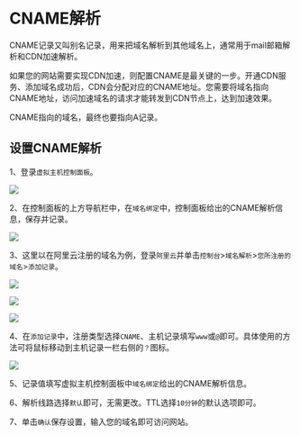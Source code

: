 # CNAME解析

CNAME记录又叫别名记录，用来把域名解析到其他域名上，通常用于mail邮箱解析和CDN加速解析。

如果您的网站需要实现CDN加速，则配置CNAME是最关键的一步。开通CDN服务、添加域名成功后，CDN会分配对应的CNAME地址。您需要将域名指向CNAME地址，访问加速域名的请求才能转发到CDN节点上，达到加速效果。

CNAME指向的域名，最终也要指向A记录。

## 设置CNAME解析

1、登录`虚拟主机控制面板`。

![](https://i.loli.net/2021/08/14/Q46z5WNu8Psj7dq.png)

2、在控制面板的上方导航栏中，在`域名绑定`中，控制面板给出的CNAME解析信息，保存并记录。

![](https://i.loli.net/2021/08/15/xTbYZC7I9OBpAeQ.png)

3、这里以在阿里云注册的域名为例，登录`阿里云`并单击`控制台`>`域名解析`>`您所注册的域名`>`添加记录`。

![](https://i.loli.net/2021/08/15/elBoRy1Ouhtsdgf.png)

![](https://i.loli.net/2021/08/15/q7pmazyLZiAgNxM.png)

![](https://i.loli.net/2021/08/15/AupZs9MWVPrS6OR.png)

4、在`添加记录`中，注册类型选择`CNAME`、主机记录填写`www`或`@`即可。具体使用的方法可将鼠标移动到主机记录一栏右侧的`？`图标。

![](https://i.loli.net/2021/08/15/ovkCdHzasW1YiKt.png)

5、记录值填写虚拟主机控制面板中`域名绑定`给出的CNAME解析信息。

6、解析线路选择`默认`即可，无需更改。TTL选择`10分钟`的默认选项即可。

7、单击`确认`保存设置，输入您的域名即可访问网站。
